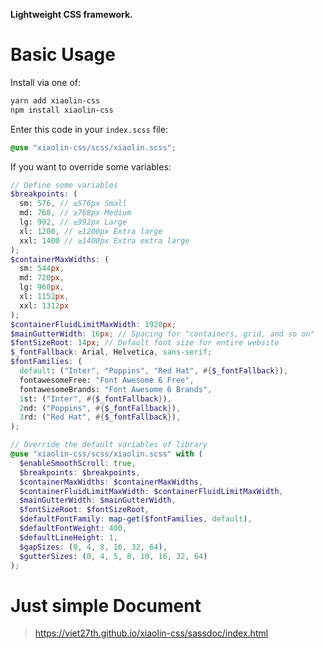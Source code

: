 **Lightweight CSS framework.**

# Basic Usage
Install via one of:
```bash
yarn add xiaolin-css
npm install xiaolin-css
```

Enter this code in your `index.scss` file:
```scss
@use "xiaolin-css/scss/xiaolin.scss";
```

If you want to override some variables:
```scss
// Define some variables
$breakpoints: (
  sm: 576, // ≥576px Small
  md: 768, // ≥768px Medium
  lg: 992, // ≥992px Large
  xl: 1200, // ≥1200px Extra large
  xxl: 1400 // ≥1400px Extra extra large
);
$containerMaxWidths: (
  sm: 544px,
  md: 720px,
  lg: 960px,
  xl: 1152px,
  xxl: 1312px
);
$containerFluidLimitMaxWidth: 1920px;
$mainGutterWidth: 16px; // Spacing for "containers, grid, and so on"
$fontSizeRoot: 14px; // Default font size for entire website
$_fontFallback: Arial, Helvetica, sans-serif;
$fontFamilies: (
  default: ("Inter", "Poppins", "Red Hat", #{$_fontFallback}),
  fontawesomeFree: "Font Awesome 6 Free",
  fontawesomeBrands: "Font Awesome 6 Brands",
  1st: ("Inter", #{$_fontFallback}),
  2nd: ("Poppins", #{$_fontFallback}),
  3rd: ("Red Hat", #{$_fontFallback}),
);

// Override the default variables of library
@use "xiaolin-css/scss/xiaolin.scss" with (
  $enableSmoothScroll: true,
  $breakpoints: $breakpoints,
  $containerMaxWidths: $containerMaxWidths,
  $containerFluidLimitMaxWidth: $containerFluidLimitMaxWidth,
  $mainGutterWidth: $mainGutterWidth,
  $fontSizeRoot: $fontSizeRoot,
  $defaultFontFamily: map-get($fontFamilies, default),
  $defaultFontWeight: 400,
  $defaultLineHeight: 1,
  $gapSizes: (0, 4, 8, 16, 32, 64),
  $gutterSizes: (0, 4, 5, 8, 10, 16, 32, 64)
);
```

# Just simple Document
> https://viet27th.github.io/xiaolin-css/sassdoc/index.html